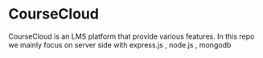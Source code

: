 <h1>CourseCloud</h1>
<p>CourseCloud is an LMS platform that provide various features. In this repo we mainly focus on server side with express.js , node.js , mongodb </p>